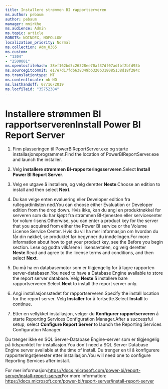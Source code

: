 ```yaml
---
title: Installere strømmen BI rapportserveren
ms.author: pebaum
author: pebaum
manager: mnirkhe
ms.audience: Admin
ms.topic: article
ROBOTS: NOINDEX, NOFOLLOW
localization_priority: Normal
ms.collection: Adm_O365
ms.custom:
- "1304"
- "2500001"
ms.openlocfilehash: 38ef162bd5c26328ee70af37df07adfbf2bfd93b
ms.sourcegitcommit: e17e7d17fdb638349bb320b318085138d18f284c
ms.translationtype: MT
ms.contentlocale: nb-NO
ms.lasthandoff: 07/16/2019
ms.locfileid: "35752384"
---
```

# <a name="install-power-bi-report-server"></a><span data-ttu-id="ed928-102">Installere strømmen BI rapportserveren</span><span class="sxs-lookup"><span data-stu-id="ed928-102">Install Power BI Report Server</span></span>

1. <span data-ttu-id="ed928-103">Finn plasseringen til PowerBIReportServer.exe og starte installasjonsprogrammet.</span><span class="sxs-lookup"><span data-stu-id="ed928-103">Find the location of PowerBIReportServer.exe and launch the installer.</span></span>

2. <span data-ttu-id="ed928-104">Velg **installere strømmen BI-rapporteringsserveren**.</span><span class="sxs-lookup"><span data-stu-id="ed928-104">Select **Install Power BI Report Server**.</span></span>

3. <span data-ttu-id="ed928-105">Velg en utgave å installere, og velg deretter **Neste**.</span><span class="sxs-lookup"><span data-stu-id="ed928-105">Choose an edition to install and then select **Next**.</span></span>

4. <span data-ttu-id="ed928-106">Du kan velge enten evaluering eller Developer edition fra rullegardinlisten ned.</span><span class="sxs-lookup"><span data-stu-id="ed928-106">You can choose either Evaluation or Developer edition from the drop down.</span></span>  <span data-ttu-id="ed928-107">Hvis ikke, kan du angi en produktnøkkel for serveren som du har kjøpt fra strømmen BI-tjenesten eller servicesenter for volum-lisens.</span><span class="sxs-lookup"><span data-stu-id="ed928-107">Otherwise, you can enter a product key for the server that you acquired from either the Power BI service or the Volume License Service Center.</span></span> <span data-ttu-id="ed928-108">Hvis du vil ha mer informasjon om hvordan du får din nøkkel, se produktet før begynner du inndelingen.</span><span class="sxs-lookup"><span data-stu-id="ed928-108">For more information about how to get your product key, see the Before you begin section.</span></span> <span data-ttu-id="ed928-109">Lese og godta vilkårene i lisensavtalen, og velg deretter **Neste**.</span><span class="sxs-lookup"><span data-stu-id="ed928-109">Read and agree to the license terms and conditions, and then select **Next**.</span></span>

5. <span data-ttu-id="ed928-110">Du må ha en databasemotor som er tilgjengelig for å lagre rapporten server-databasen.</span><span class="sxs-lookup"><span data-stu-id="ed928-110">You need to have a Database Engine available to store the report server database.</span></span> <span data-ttu-id="ed928-111">Velg **Neste** å installere bare rapportserveren.</span><span class="sxs-lookup"><span data-stu-id="ed928-111">Select **Next** to install the report server only.</span></span>

6. <span data-ttu-id="ed928-112">Angi installasjonsstedet for rapportserveren.</span><span class="sxs-lookup"><span data-stu-id="ed928-112">Specify the install location for the report server.</span></span> <span data-ttu-id="ed928-113">Velg **Installer** for å fortsette.</span><span class="sxs-lookup"><span data-stu-id="ed928-113">Select **Install** to continue.</span></span>

7. <span data-ttu-id="ed928-114">Etter en vellykket installasjon, velger du **Konfigurer rapportserveren** å starte Reporting Services Configuration Manager.</span><span class="sxs-lookup"><span data-stu-id="ed928-114">After a successful setup, select **Configure Report Server** to launch the Reporting Services Configuration Manager.</span></span>

<span data-ttu-id="ed928-115">Du trenger ikke en SQL Server-Database Engine-server som er tilgjengelig på tidspunktet for installasjon.</span><span class="sxs-lookup"><span data-stu-id="ed928-115">You don't need a SQL Server Database Engine server available at the time of install.</span></span> <span data-ttu-id="ed928-116">Du trenger en til å konfigurere rapporteringstjenester etter installasjon.</span><span class="sxs-lookup"><span data-stu-id="ed928-116">You will need one to configure Reporting Services after install.</span></span>

<span data-ttu-id="ed928-117">For mer informasjon:https://docs.microsoft.com/power-bi/report-server/install-report-server</span><span class="sxs-lookup"><span data-stu-id="ed928-117">For more information: https://docs.microsoft.com/power-bi/report-server/install-report-server</span></span>
